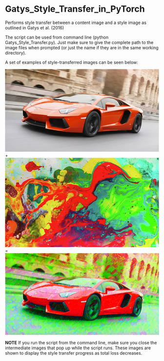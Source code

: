 # Gatys_Style_Transfer_in_PyTorch
Performs style transfer between a content image and a style image as outlined in Gatys et al. (2016)

The script can be used from command line (python Gatys_Style_Transfer.py). Just make sure to give the complete path to the image files when prompted (or just the name if they are in the same working directory).

A set of examples of style-transferred images can be seen below:

![Lambo-Original](lambo.jpg) + ![playful_spring](playful_spring.jpg) = ![Lambo-Style Transfer](Style_transferred_lambo.png)

**NOTE** If you run the script from the command line, make sure you close the intermediate images that pop up while the script runs. These images are shown to display the style transfer progress as total loss decreases.
